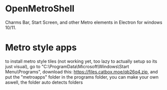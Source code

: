 # OpenMetroShell
 Charms Bar, Start Screen, and other Metro elements in Electron for windows 10/11.

# Metro style apps
to install metro style tiles (not working yet, too lazy to actually setup so its just visual), go to "C:\ProgramData\Microsoft\Windows\Start Menu\Programs", download this: https://files.catbox.moe/qb26q4.zip, and put the "metroapps" folder in the programs folder, you can make your own aswell, the folder auto detects folders
